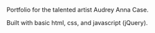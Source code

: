 Portfolio for the talented artist Audrey Anna Case.

Built with basic html, css, and javascript (jQuery).
